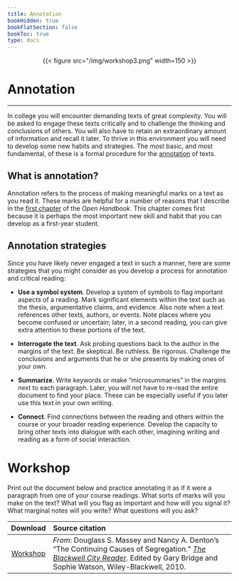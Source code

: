 ```yaml
---
title: Annotation
bookHidden: true
bookFlatSection: false
bookToc: true
type: docs
---
```


<div style="text-align:center">{{< figure src="/img/workshop3.png" width=150 >}}</div>

# Annotation

---

In college you will encounter demanding texts of great complexity. You will be asked to engage these texts critically and to challenge the thinking and conclusions of others. You will also have to retain an extraordinary amount of information and recall it later. To thrive in this environment you will need to develop some new habits and strategies. The most basic, and most fundamental, of these is a formal procedure for the [annotation](/resources/open-handbook/chapter-1) of texts.

## What is annotation?

Annotation refers to the process of making meaningful marks on a text as you read it. These marks are helpful for a number of reasons that I describe in the [first chapter](http://localhost:1313/resources/open-handbook/chapter-1/) of the *Open Handbook*. This chapter comes first because it is perhaps the most important new skill and habit that you can develop as a first-year student. 

## Annotation strategies

Since you have likely never engaged a text in such a manner, here are some strategies that you might consider as you develop a process for annotation and critical reading:

- **Use a symbol system**. Develop a system of symbols to flag important aspects of a reading. Mark significant elements within the text such as the thesis, argumentative claims, and evidence. Also note when a text references other texts, authors, or events. Note places where you become confused or uncertain; later, in a second reading, you can give extra attention to these portions of the text.

- **Interrogate the text**. Ask probing questions back to the author in the margins of the text. Be skeptical. Be ruthless. Be rigorous. Challenge the conclusions and arguments that he or she presents by making ones of your own.

- **Summarize**. Write keywords or make “microsummaries” in the margins next to each paragraph. Later, you will not have to re-read the entire document to find your place. These can be especially useful if you later use this text in your own writing.

- **Connect**. Find connections between the reading and others within the course or your broader reading experience. Develop the capacity to bring other texts into dialogue with each other, imagining writing and reading as a form of social interaction.

# Workshop

Print out the document below and practice annotating it as if it were a paragraph from one of your course readings. What sorts of marks will you make on the text? What will you flag as important and how will you signal it? What marginal notes will you write? What questions will you ask? 

| Download       | Source citation         
| :-------------: |:-------------
|<i class="fa fa-download "></i> [Workshop](/docs/Annotation-Exercise.docx)    | *From*: Douglass S. Massey and Nancy A. Denton’s “The Continuing Causes of Segregation." [*The Blackwell City Reader*](https://www.wiley.com/en-us/The+Blackwell+City+Reader%2C+2nd+Edition-p-9781405189828). Edited by Gary Bridge and Sophie Watson, Wiley-Blackwell, 2010.  


